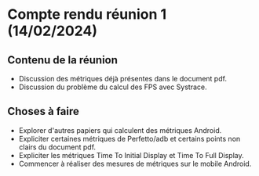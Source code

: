 # Compte rendu réunion 1 (14/02/2024)

## Contenu de la réunion

- Discussion des métriques déjà présentes dans le document pdf.
- Discussion du problème du calcul des FPS avec Systrace.

## Choses à faire

- Explorer d'autres papiers qui calculent des métriques Android.
- Expliciter certaines métriques de Perfetto/adb et certains points non clairs du document pdf.
- Expliciter les métriques Time To Initial Display et Time To Full Display.
- Commencer à réaliser des mesures de métriques sur le mobile Android.
